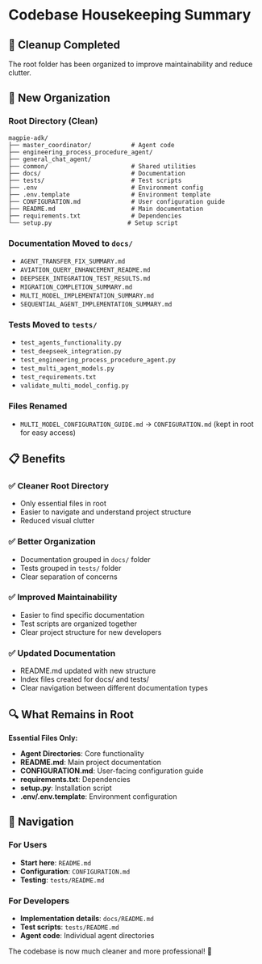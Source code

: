 # Codebase Housekeeping Summary

## 🧹 Cleanup Completed

The root folder has been organized to improve maintainability and reduce clutter.

## 📁 New Organization

### Root Directory (Clean)
```
magpie-adk/
├── master_coordinator/           # Agent code
├── engineering_process_procedure_agent/
├── general_chat_agent/
├── common/                       # Shared utilities
├── docs/                         # Documentation
├── tests/                        # Test scripts
├── .env                          # Environment config
├── .env.template                 # Environment template
├── CONFIGURATION.md              # User configuration guide
├── README.md                     # Main documentation
├── requirements.txt              # Dependencies
└── setup.py                     # Setup script
```

### Documentation Moved to `docs/`
- `AGENT_TRANSFER_FIX_SUMMARY.md`
- `AVIATION_QUERY_ENHANCEMENT_README.md`
- `DEEPSEEK_INTEGRATION_TEST_RESULTS.md`
- `MIGRATION_COMPLETION_SUMMARY.md`
- `MULTI_MODEL_IMPLEMENTATION_SUMMARY.md`
- `SEQUENTIAL_AGENT_IMPLEMENTATION_SUMMARY.md`

### Tests Moved to `tests/`
- `test_agents_functionality.py`
- `test_deepseek_integration.py`
- `test_engineering_process_procedure_agent.py`
- `test_multi_agent_models.py`
- `test_requirements.txt`
- `validate_multi_model_config.py`

### Files Renamed
- `MULTI_MODEL_CONFIGURATION_GUIDE.md` → `CONFIGURATION.md` (kept in root for easy access)

## 📋 Benefits

### ✅ **Cleaner Root Directory**
- Only essential files in root
- Easier to navigate and understand project structure
- Reduced visual clutter

### ✅ **Better Organization**
- Documentation grouped in `docs/` folder
- Tests grouped in `tests/` folder
- Clear separation of concerns

### ✅ **Improved Maintainability**
- Easier to find specific documentation
- Test scripts are organized together
- Clear project structure for new developers

### ✅ **Updated Documentation**
- README.md updated with new structure
- Index files created for docs/ and tests/
- Clear navigation between different documentation types

## 🔍 What Remains in Root

**Essential Files Only:**
- **Agent Directories**: Core functionality
- **README.md**: Main project documentation
- **CONFIGURATION.md**: User-facing configuration guide
- **requirements.txt**: Dependencies
- **setup.py**: Installation script
- **.env/.env.template**: Environment configuration

## 📖 Navigation

### For Users
- **Start here**: `README.md`
- **Configuration**: `CONFIGURATION.md`
- **Testing**: `tests/README.md`

### For Developers
- **Implementation details**: `docs/README.md`
- **Test scripts**: `tests/README.md`
- **Agent code**: Individual agent directories

The codebase is now much cleaner and more professional! 🎉
